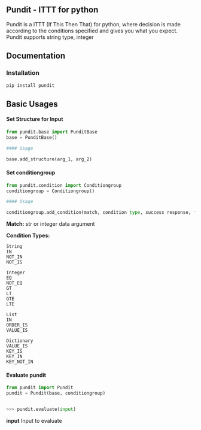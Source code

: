 Pundit - ITTT for python
------------------

Pundit is a ITTT (If This Then That) for python, where decision is made according to 
the conditions specified and gives you what you expect. Pundit supports string type,
integer
 
 
## Documentation

### Installation

```bash
pip install pundit
```


## Basic Usages

#### Set Structure for Input

```python
from pundit.base import PunditBase
base = PunditBase()

#### Usage

base.add_structure(arg_1, arg_2)
```

#### Set conditiongroup

```python
from pundit.condition import Conditiongroup
conditiongroup = Conditiongroup()

#### Usage

conditiongroup.add_condition(match, condition type, success response, failed response)
```

**Match:** str or integer data argument

**Condition Types:** 
```
String
IN
NOT_IN
NOT_IS

Integer
EQ
NOT_EQ
GT
LT
GTE
LTE

List
IN
ORDER_IS
VALUE_IS

Dictionary
VALUE_IS
KEY_IS
KEY_IN
KEY_NOT_IN
```


#### Evaluate pundit

```python
from pundit import Pundit
pundit = Pundit(base, conditiongroup)


>>> pundit.evaluate(input)
```
**input** Input to evaluate



